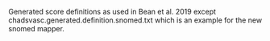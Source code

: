 Generated score definitions as used in Bean et al. 2019 except chadsvasc.generated.definition.snomed.txt which is an example for the new snomed mapper.